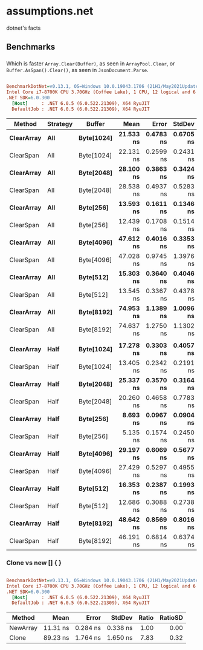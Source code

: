 # assumptions.net

dotnet's facts


## Benchmarks

### 
Which is faster `Array.Clear(Buffer)`, as seen in `ArrayPool.Clear`, or `Buffer.AsSpan().Clear()`, as seen in `JsonDocument.Parse`.

``` ini

BenchmarkDotNet=v0.13.1, OS=Windows 10.0.19043.1706 (21H1/May2021Update)
Intel Core i7-8700K CPU 3.70GHz (Coffee Lake), 1 CPU, 12 logical and 6 physical cores
.NET SDK=6.0.300
  [Host]     : .NET 6.0.5 (6.0.522.21309), X64 RyuJIT
  DefaultJob : .NET 6.0.5 (6.0.522.21309), X64 RyuJIT


```
|     Method | Strategy |     Buffer |      Mean |     Error |    StdDev | Ratio | RatioSD |
|----------- |--------- |----------- |----------:|----------:|----------:|------:|--------:|
| **ClearArray** |      **All** | **Byte[1024]** | **21.533 ns** | **0.4783 ns** | **0.6705 ns** |  **1.00** |    **0.00** |
|  ClearSpan |      All | Byte[1024] | 22.131 ns | 0.2599 ns | 0.2431 ns |  1.03 |    0.04 |
| **ClearArray** |      **All** | **Byte[2048]** | **28.100 ns** | **0.3863 ns** | **0.3424 ns** |  **1.31** |    **0.04** |
|  ClearSpan |      All | Byte[2048] | 28.538 ns | 0.4937 ns | 0.5283 ns |  1.32 |    0.05 |
| **ClearArray** |      **All** |  **Byte[256]** | **13.593 ns** | **0.1611 ns** | **0.1346 ns** |  **0.63** |    **0.02** |
|  ClearSpan |      All |  Byte[256] | 12.439 ns | 0.1708 ns | 0.1514 ns |  0.58 |    0.02 |
| **ClearArray** |      **All** | **Byte[4096]** | **47.612 ns** | **0.4016 ns** | **0.3353 ns** |  **2.22** |    **0.07** |
|  ClearSpan |      All | Byte[4096] | 47.028 ns | 0.9745 ns | 1.3976 ns |  2.19 |    0.09 |
| **ClearArray** |      **All** |  **Byte[512]** | **15.303 ns** | **0.3640 ns** | **0.4046 ns** |  **0.71** |    **0.03** |
|  ClearSpan |      All |  Byte[512] | 13.545 ns | 0.3367 ns | 0.4378 ns |  0.63 |    0.03 |
| **ClearArray** |      **All** | **Byte[8192]** | **74.953 ns** | **1.1389 ns** | **1.0096 ns** |  **3.49** |    **0.11** |
|  ClearSpan |      All | Byte[8192] | 74.637 ns | 1.2750 ns | 1.1302 ns |  3.48 |    0.10 |
|            |          |            |           |           |           |       |         |
| **ClearArray** |     **Half** | **Byte[1024]** | **17.278 ns** | **0.3303 ns** | **0.4057 ns** |  **1.00** |    **0.00** |
|  ClearSpan |     Half | Byte[1024] | 13.405 ns | 0.2342 ns | 0.2191 ns |  0.77 |    0.02 |
| **ClearArray** |     **Half** | **Byte[2048]** | **25.337 ns** | **0.3570 ns** | **0.3164 ns** |  **1.46** |    **0.05** |
|  ClearSpan |     Half | Byte[2048] | 20.260 ns | 0.4658 ns | 0.7783 ns |  1.18 |    0.07 |
| **ClearArray** |     **Half** |  **Byte[256]** |  **8.693 ns** | **0.0967 ns** | **0.0904 ns** |  **0.50** |    **0.02** |
|  ClearSpan |     Half |  Byte[256] |  5.135 ns | 0.1574 ns | 0.2450 ns |  0.30 |    0.01 |
| **ClearArray** |     **Half** | **Byte[4096]** | **29.197 ns** | **0.6069 ns** | **0.5677 ns** |  **1.68** |    **0.04** |
|  ClearSpan |     Half | Byte[4096] | 27.429 ns | 0.5297 ns | 0.4955 ns |  1.58 |    0.04 |
| **ClearArray** |     **Half** |  **Byte[512]** | **16.353 ns** | **0.2387 ns** | **0.1993 ns** |  **0.94** |    **0.03** |
|  ClearSpan |     Half |  Byte[512] | 12.686 ns | 0.3088 ns | 0.2738 ns |  0.73 |    0.03 |
| **ClearArray** |     **Half** | **Byte[8192]** | **48.642 ns** | **0.8569 ns** | **0.8016 ns** |  **2.80** |    **0.08** |
|  ClearSpan |     Half | Byte[8192] | 46.191 ns | 0.6814 ns | 0.6374 ns |  2.66 |    0.08 |


### Clone vs new [] { }

``` ini

BenchmarkDotNet=v0.13.1, OS=Windows 10.0.19043.1706 (21H1/May2021Update)
Intel Core i7-8700K CPU 3.70GHz (Coffee Lake), 1 CPU, 12 logical and 6 physical cores
.NET SDK=6.0.300
  [Host]     : .NET 6.0.5 (6.0.522.21309), X64 RyuJIT
  DefaultJob : .NET 6.0.5 (6.0.522.21309), X64 RyuJIT


```
|   Method |     Mean |    Error |   StdDev | Ratio | RatioSD |
|--------- |---------:|---------:|---------:|------:|--------:|
| NewArray | 11.31 ns | 0.284 ns | 0.338 ns |  1.00 |    0.00 |
|    Clone | 89.23 ns | 1.764 ns | 1.650 ns |  7.83 |    0.32 |
